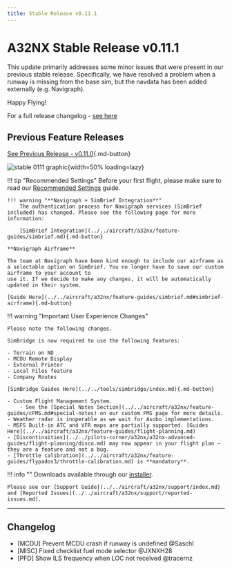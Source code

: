 ```yaml
---
title: Stable Release v0.11.1
---
```


[//]: # (<link rel="stylesheet" href="../../stylesheets/toc-tables.css">)

# A32NX Stable Release v0.11.1

This update primarily addresses some minor issues that were present in our previous stable release. Specifically, we have resolved a problem when a runway is missing from the
base sim, but the navdata has been added externally (e.g. Navigraph).

Happy Flying!

For a full release changelog - [see here](#changelog)

## Previous Feature Releases

[See Previous Release - v0.11.0](v0110.md){.md-button}

![stable 0111 graphic](../assets/0.11.0_graphic_op.png){width=50% loading=lazy}

!!! tip "Recommended Settings"
    Before your first flight, please make sure to read our [Recommended Settings](../../aircraft/install/settings.md) guide.

    !!! warning "**Navigraph + SimBrief Integration**"
        The authentication process for Navigraph services (SimBrief included) has changed. Please see the following page for more information:

        [SimBrief Integration](../../aircraft/a32nx/feature-guides/simbrief.md){.md-button}

    **Navigraph Airframe**

    The team at Navigraph have been kind enough to include our airframe as a selectable option on SimBrief. You no longer have to save our custom airframe to your account to 
    use it. If we decide to make any changes, it will be automatically updated in their system.

    [Guide Here](../../aircraft/a32nx/feature-guides/simbrief.md#simbrief-airframe){.md-button}

!!! warning "Important User Experience Changes"

    Please note the following changes.

    SimBridge is now required to use the following features:

    - Terrain on ND 
    - MCDU Remote Display
    - External Printer
    - Local Files feature
    - Company Routes

    [SimBridge Guides Here](../../tools/simbridge/index.md){.md-button}

    - Custom Flight Management System.
        - See the [Special Notes Section](../../aircraft/a32nx/feature-guides/cFMS.md#special-notes) on our custom FMS page for more details.
    - Weather radar is inoperable as we wait for Asobo implementations.
    - MSFS Built-in ATC and VFR maps are partially supported. [Guides Here](../../aircraft/a32nx/feature-guides/flight-planning.md)
    - [Discontinuities](../../pilots-corner/a32nx/a32nx-advanced-guides/flight-planning/disco.md) may now appear in your flight plan — they are a feature and not a bug.
    - [Throttle calibration](../../aircraft/a32nx/feature-guides/flypados3/throttle-calibration.md) is **mandatory**.

!!! info ""
    Downloads available through our [installer](../../aircraft/install/installation.md).

    Please see our [Support Guide](../../aircraft/a32nx/support/index.md) and [Reported Issues](../../aircraft/a32nx/support/reported-issues.md).

---

## Changelog

- [MCDU] Prevent MCDU crash if runway is undefined @Saschl
- [MISC] Fixed checklist fuel mode selector @JXNXH28
- [PFD] Show ILS frequency when LOC not received @tracernz